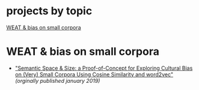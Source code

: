 # projects by topic

[WEAT & bias on small corpora](#WEAT-&-bias-on-small-corpora)

# WEAT & bias on small corpora

* ["Semantic Space & Size: a Proof-of-Concept for Exploring Cultural Bias on (Very) Small Corpora Using Cosine Similarity and word2vec"](https://IndigenousEngineering.github.io/blog/posts/semantic_space_and_size.html) _(orginally published january 2019)_


